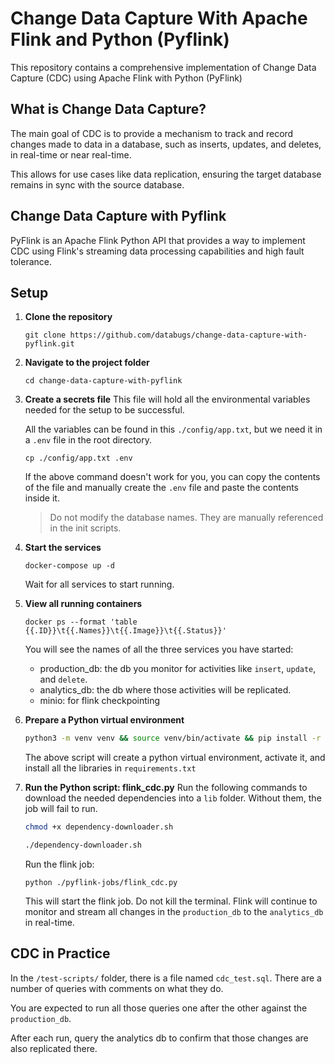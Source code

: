 # Change Data Capture With Apache Flink and Python (Pyflink)
This repository contains a comprehensive implementation of Change Data Capture (CDC) using Apache Flink with Python (PyFlink)

## What is Change Data Capture?
The main goal of CDC is to provide a mechanism to track and record changes made to data in a database, such as inserts, updates, and deletes, in real-time or near real-time.

This allows for use cases like data replication, ensuring the target database remains in sync with the source database.

## Change Data Capture with Pyflink 
PyFlink is an Apache Flink Python API that provides a way to implement CDC using Flink's streaming data processing capabilities and high fault tolerance.

## Setup
1. **Clone the repository**
    ```
    git clone https://github.com/databugs/change-data-capture-with-pyflink.git
    ```
2. **Navigate to the project folder**
    ```
    cd change-data-capture-with-pyflink
    ```
3. **Create a secrets file**
    This file will hold all the environmental variables needed for the setup to be successful.

    All the variables can be found in this `./config/app.txt`, but we need it in a `.env` file in the root directory.

    ```
    cp ./config/app.txt .env
    ```
    If the above command doesn't work for you, you can copy the contents of the file and manually create the `.env` file and paste the contents inside it.

    >Do not modify the database names. They are manually referenced in the init scripts.

4. **Start the services**
    ```
    docker-compose up -d
    ```
    Wait for all services to start running.

5. **View all running containers**
    ```
    docker ps --format 'table {{.ID}}\t{{.Names}}\t{{.Image}}\t{{.Status}}'
    ```
    You will see the names of all the three services you have started:
    - production_db: the db you monitor for activities like `insert`, `update`, and `delete`.
    - analytics_db: the db where those activities will be replicated.
    - minio: for flink checkpointing

6. **Prepare a Python virtual environment**
    ```bash
    python3 -m venv venv && source venv/bin/activate && pip install -r requirements.txt
    ```
    The above script will create a python virtual environment, activate it, and install all the libraries in `requirements.txt`

7. **Run the Python script: flink_cdc.py**
    Run the following commands to download the needed dependencies into a `lib` folder. Without them, the job will fail to run.
    ```bash
    chmod +x dependency-downloader.sh

    ./dependency-downloader.sh
    ```
    Run the flink job:

    ```
    python ./pyflink-jobs/flink_cdc.py
    ```
    
    This will start the flink job. Do not kill the terminal. Flink will continue to monitor and stream all changes in the `production_db` to the `analytics_db` in real-time.

## CDC in Practice
In the `/test-scripts/` folder, there is a file named `cdc_test.sql`. There are a number of queries with comments on what they do.

You are expected to run all those queries one after the other against the `production_db`.

After each run, query the analytics db to confirm that those changes are also replicated there.
